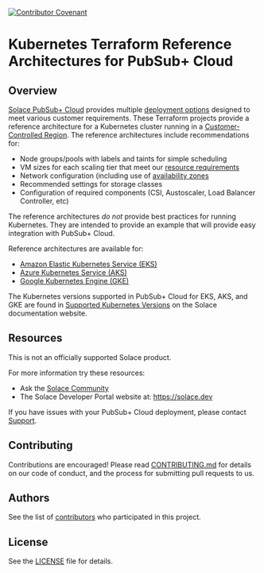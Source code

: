 [![Contributor Covenant](https://img.shields.io/badge/Contributor%20Covenant-v2.0%20adopted-ff69b4.svg)](CODE_OF_CONDUCT.md)

# Kubernetes Terraform Reference Architectures for PubSub+ Cloud

## Overview

[Solace PubSub+ Cloud](https://solace.com/products/event-broker/cloud/) provides multiple [deployment options](https://solace.com/resources/datasheets/deployment-options-for-pubsub-event-broker-cloud-datasheet) designed to meet various customer requirements. These Terraform projects provide a reference architecture for a Kubernetes cluster running in a [Customer-Controlled Region](https://docs.solace.com/Cloud/Deployment-Considerations/deployment-options.htm). The reference architectures include recommendations for:

 * Node groups/pools with labels and taints for simple scheduling
 * VM sizes for each scaling tier that meet our [resource requirements](https://docs.solace.com/Cloud/Deployment-Considerations/resource-requirements-k8s.htm)
 * Network configuration (including use of [availability zones](https://docs.solace.com/Cloud/Deployment-Considerations/deployment-architecture-k8s.htm)
 * Recommended settings for storage classes
 * Configuration of required components (CSI, Austoscaler, Load Balancer Controller, etc)

The reference architectures *do not* provide best practices for running Kubernetes. They are intended to provide an example that will provide easy integration with PubSub+ Cloud.

Reference architectures are available for:

 * [Amazon Elastic Kubernetes Service (EKS)](eks/README.md)
 * [Azure Kubernetes Service (AKS)](aks/README.md)
 * [Google Kubernetes Engine (GKE)](gke/README.md)

The Kubernetes versions supported in PubSub+ Cloud for EKS, AKS, and GKE are found in [Supported Kubernetes Versions](https://docs.solace.com/Cloud/Deployment-Considerations/cloud-broker-k8s-versions-support.htm) on the Solace documentation website.

## Resources

This is not an officially supported Solace product.

For more information try these resources:
- Ask the [Solace Community](https://solace.community)
- The Solace Developer Portal website at: https://solace.dev

If you have issues with your PubSub+ Cloud deployment, please contact [Support](https://solace.com/support/).

## Contributing

Contributions are encouraged! Please read [CONTRIBUTING.md](CONTRIBUTING.md) for details on our code of conduct, and the process for submitting pull requests to us.

## Authors

See the list of [contributors](https://github.com/solacelabs/customer-controlled-region-reference-architectures/graphs/contributors) who participated in this project.
## License

See the [LICENSE](LICENSE) file for details.